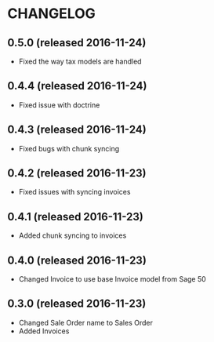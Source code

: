 # CHANGELOG

## 0.5.0 (released 2016-11-24)

- Fixed the way tax models are handled

## 0.4.4 (released 2016-11-24)

- Fixed issue with doctrine

## 0.4.3 (released 2016-11-24)

- Fixed bugs with chunk syncing

## 0.4.2 (released 2016-11-23)

- Fixed issues with syncing invoices

## 0.4.1 (released 2016-11-23)

- Added chunk syncing to invoices

## 0.4.0 (released 2016-11-23)

- Changed Invoice to use base Invoice model from Sage 50

## 0.3.0 (released 2016-11-23)

- Changed Sale Order name to Sales Order
- Added Invoices

